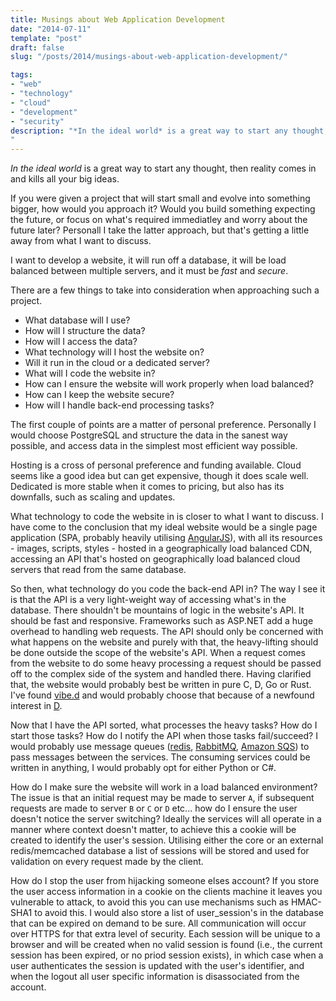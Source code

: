 ```yaml
---
title: Musings about Web Application Development
date: "2014-07-11"
template: "post"
draft: false
slug: "/posts/2014/musings-about-web-application-development/"

tags:
- "web"
- "technology"
- "cloud"
- "development"
- "security"
description: "*In the ideal world* is a great way to start any thought, then reality comes in and kills all your big ideas."
---
```

*In the ideal world* is a great way to start any thought, then reality comes in and kills all your big ideas.

If you were given a project that will start small and evolve into something bigger, how would you approach it?  Would you build something expecting the future, or focus on what's required immediatley and worry about the future later?  Personall I take the latter approach, but that's getting a little away from what I want to discuss.

I want to develop a website, it will run off a database, it will be load balanced between multiple servers, and it must be *fast* and *secure*.

There are a few things to take into consideration when approaching such a project.

 * What database will I use?
 * How will I structure the data?
 * How will I access the data?
 * What technology will I host the website on?
 * Will it run in the cloud or a dedicated server?
 * What will I code the website in?
 * How can I ensure the website will work properly when load balanced?
 * How can I keep the website secure?
 * How will I handle back-end processing tasks?

The first couple of points are a matter of personal preference.  Personally I would choose PostgreSQL and structure the data in the sanest way possible, and access data in the simplest most efficient way possible.

Hosting is a cross of personal preference and funding available.  Cloud seems like a good idea but can get expensive, though it does scale well.  Dedicated is more stable when it comes to pricing, but also has its downfalls, such as scaling and updates.

What technology to code the website in is closer to what I want to discuss.  I have come to the conclusion that my ideal website would be a single page application (SPA, probably heavily utilising [AngularJS](https://angularjs.org)), with all its resources - images, scripts, styles - hosted in a geographically load balanced CDN, accessing an API that's hosted on geographically load balanced cloud servers that read from the same database.

So then, what technology do you code the back-end API in?  The way I see it is that the API is a very light-weight way of accessing what's in the database.  There shouldn't be mountains of logic in the website's API.  It should be fast and responsive.  Frameworks such as ASP.NET add a huge overhead to handling web requests.  The API should only be concerned with what happens on the website and purely with that, the heavy-lifting should be done outside the scope of the website's API.  When a request comes from the website to do some heavy processing a request should be passed off to the complex side of the system and handled there.  Having clarified that, the website would probably best be written in pure C, D, Go or Rust.  I've found [vibe.d](http://vibed.org/) and would probably choose that because of a newfound interest in [D](http://dlang.org).

Now that I have the API sorted, what processes the heavy tasks?  How do I start those tasks?  How do I notify the API when those tasks fail/succeed?  I would probably use message queues ([redis](http://redis.io), [RabbitMQ](http://www.rabbitmq.com), [Amazon SQS](http://aws.amazon.com/sqs)) to pass messages between the services.  The consuming services could be written in anything, I would probably opt for either Python or C#.

How do I make sure the website will work in a load balanced environment?  The issue is that an initial request may be made to server `A`, if subsequent requests are made to server `B` or `C` or `D` etc... how do I ensure the user doesn't notice the server switching?  Ideally the services will all operate in a manner where context doesn't matter, to achieve this a cookie will be created to identify the user's session.  Utilising either the core or an external redis/memcached database a list of sessions will be stored and used for validation on every request made by the client.

How do I stop the user from hijacking someone elses account?  If you store the user access information in a cookie on the clients machine it leaves you vulnerable to attack, to avoid this you can use mechanisms such as HMAC-SHA1 to avoid this.  I would also store a list of user_session's in the database that can be expired on demand to be sure.  All communication will occur over HTTPS for that extra level of security.  Each session will be unique to a browser and will be created when no valid session is found (i.e., the current session has been expired, or no priod session exists), in which case when a user authenticates the session is updated with the user's identifier, and when the logout all user specific information is disassociated from the account.